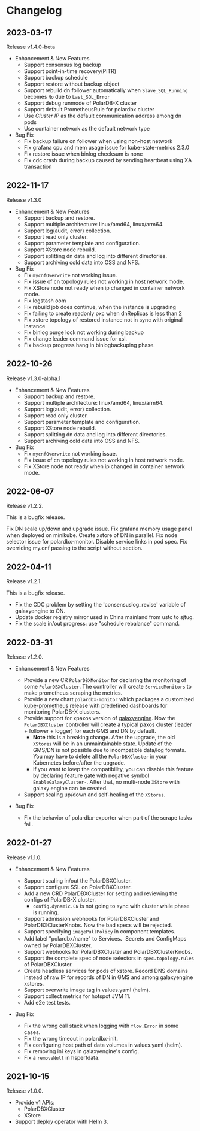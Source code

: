 # Changelog

## 2023-03-17

Release v1.4.0-beta

+ Enhancement & New Features
  + Support consensus log backup
  + Support point-in-time recovery(PITR)
  + Support backup schedule
  + Support restore without backup object
  + Support rebuild dn follower automatically when `Slave_SQL_Running` becomes `No` due to `Last_SQL_Error`
  + Support debug runmode of PolarDB-X cluster
  + Support default PrometheusRule for polardbx cluster
  + Use *Cluster IP* as the default communication address among dn pods
  + Use container network as the default network type
+ Bug Fix
  + Fix backup failure on follower when using non-host network
  + Fix grafana cpu and mem usage issue for kube-state-metrics 2.3.0
  + Fix restore issue when binlog checksum is none
  + Fix cdc crash during backup caused by sending heartbeat using XA transaction

## 2022-11-17

Release v1.3.0

+ Enhancement & New Features
  + Support backup and restore.
  + Support multiple architecture: linux/amd64, linux/arm64.
  + Support log(audit, error) collection.
  + Support read only cluster.
  + Support parameter template and configuration.
  + Support XStore node rebuild.
  + Support splitting dn data and log into different directories.
  + Support archiving cold data into OSS and NFS.
+ Bug Fix
  + Fix `mycnfOverwrite` not working issue.
  + Fix issue of cn topology rules not working in host network mode.
  + Fix XStore node not ready when ip changed in container network mode.
  + Fix logstash oom
  + Fix rebuild job does continue, when the instance is upgrading
  + Fix failing to create readonly pxc when dnReplicas is less than 2
  + Fix xstore topology of restored instance not in sync with original instance
  + Fix binlog purge lock not working during backup
  + Fix change leader command issue for xsl.
  + Fix backup progress hang in binlogbackuping phase.

## 2022-10-26

Release v1.3.0-alpha.1

+ Enhancement & New Features
  + Support backup and restore.
  + Support multiple architecture: linux/amd64, linux/arm64.
  + Support log(audit, error) collection.
  + Support read only cluster.
  + Support parameter template and configuration.
  + Support XStore node rebuild.
  + Support splitting dn data and log into different directories.
  + Support archiving cold data into OSS and NFS.
+ Bug Fix
  + Fix `mycnfOverwrite` not working issue.
  + Fix issue of cn topology rules not working in host network mode.
  + Fix XStore node not ready when ip changed in container network mode.

## 2022-06-07

Release v1.2.2.

This is a bugfix release.

Fix DN scale up/down and upgrade issue.
Fix grafana memory usage panel when deployed on minikube.
Create xstore of DN in parallel.
Fix node selector issue for polardbx-monitor.
Disable service links in pod spec.
Fix overriding my.cnf passing to the script without section.

## 2022-04-11

Release v1.2.1.

This is a bugfix release.

+ Fix the CDC problem by setting the 'consensuslog_revise' variable of galaxyengine to ON.
+ Update docker registry mirror used in China mainland from ustc to sjtug.
+ Fix the scale in/out progress: use "schedule rebalance" command.

## 2022-03-31

Release v1.2.0.

+ Enhancement & New Features
  + Provide a new CR `PolarDBXMonitor` for declaring the monitoring of some `PolarDBXCluster`. The controller will
    create `ServiceMonitors` to make prometheus scraping the metrics.
  + Provide a new chart `polardbx-monitor` which packages a
    customized [kube-prometheus](https://github.com/prometheus-operator/kube-prometheus) release with predefined
    dashboards for monitoring PolarDB-X clusters.
  + Provide support for xpaxos version of [galaxyengine](https://github.com/ApsaraDB/galaxyengine). Now
    the `PolarDBXCluster` controller will create a typical paxos cluster (leader + follower + logger) for each GMS and
    DN by default.
    + **Note** this is a breaking change. After the upgrade, the old `XStores` will be in an unmaintainable state.
      Update of the GMS/DN is not possible due to incompatible data/log formats. You may have to delete all
      the `PolarDBXCluster` in your Kubernetes before/after the upgrade.
    + If you want to keep the compatibility, you can disable this feature by declaring feature gate with negative
      symbol `EnableGalaxyCluster-`. After that, no multi-node `XStore` with galaxy engine can be created.
  + Support scaling up/down and self-healing of the `XStores`.

+ Bug Fix
  + Fix the behavior of polardbx-exporter when part of the scrape tasks fail.

## 2022-01-27

Release v1.1.0.

+ Enhancement & New Features
  + Support scaling in/out the PolarDBXCluster.
  + Support configure SSL on PolarDBXCluster.
  + Add a new CRD PolarDBXCluster for setting and reviewing the configs of PolarDB-X cluster.
    + `config.dynamic.CN` is not going to sync with cluster while phase is running.
  + Support admission webhooks for PolarDBXCluster and PolarDBXClusterKnobs. Now the bad specs will be rejected.
  + Support specifying `imagePullPolicy` in component templates.
  + Add label "polardbx/name" to Services、Secrets and ConfigMaps owned by PolarDBXCluster.
  + Support webhooks for PolarDBXCluster and PolarDBXClusterKnobs.
  + Support the complete spec of node selectors in `spec.topology.rules` of PolarDBXCluster.
  + Create headless services for pods of xstore. Record DNS domains instead of raw IP for records of DN in GMS and
    among galaxyengine xstores.
  + Support overwrite image tag in values.yaml (helm).
  + Support collect metrics for hotspot JVM 11.
  + Add e2e test tests.

+ Bug Fix
  + Fix the wrong call stack when logging with `flow.Error` in some cases.
  + Fix the wrong timeout in polardbx-init.
  + Fix configuring host path of data volumes in values.yaml (helm).
  + Fix removing ini keys in galaxyengine's config.
  + Fix a `removeNull` in hsperfdata.

## 2021-10-15

Release v1.0.0.

+ Provide v1 APIs:
  + PolarDBXCluster
  + XStore
+ Support deploy operator with Helm 3.
